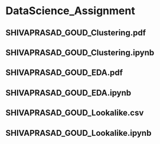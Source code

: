 # DataScience_Assignment
## SHIVAPRASAD_GOUD_Clustering.pdf
## SHIVAPRASAD_GOUD_Clustering.ipynb
## SHIVAPRASAD_GOUD_EDA.pdf
## SHIVAPRASAD_GOUD_EDA.ipynb
## SHIVAPRASAD_GOUD_Lookalike.csv
## SHIVAPRASAD_GOUD_Lookalike.ipynb
 
 

